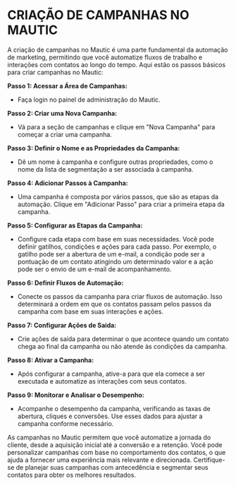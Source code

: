 # CRIAÇÃO DE CAMPANHAS NO MAUTIC
A criação de campanhas no Mautic é uma parte fundamental da automação de marketing, permitindo que você automatize fluxos de trabalho e interações com contatos ao longo do tempo. Aqui estão os passos básicos para criar campanhas no Mautic:

**Passo 1: Acessar a Área de Campanhas:**
   - Faça login no painel de administração do Mautic.

**Passo 2: Criar uma Nova Campanha:**
   - Vá para a seção de campanhas e clique em "Nova Campanha" para começar a criar uma campanha.

**Passo 3: Definir o Nome e as Propriedades da Campanha:**
   - Dê um nome à campanha e configure outras propriedades, como o nome da lista de segmentação a ser associada à campanha.

**Passo 4: Adicionar Passos à Campanha:**
   - Uma campanha é composta por vários passos, que são as etapas da automação. Clique em "Adicionar Passo" para criar a primeira etapa da campanha.

**Passo 5: Configurar as Etapas da Campanha:**
   - Configure cada etapa com base em suas necessidades. Você pode definir gatilhos, condições e ações para cada passo. Por exemplo, o gatilho pode ser a abertura de um e-mail, a condição pode ser a pontuação de um contato atingindo um determinado valor e a ação pode ser o envio de um e-mail de acompanhamento.

**Passo 6: Definir Fluxos de Automação:**
   - Conecte os passos da campanha para criar fluxos de automação. Isso determinará a ordem em que os contatos passam pelos passos da campanha com base em suas interações e ações.

**Passo 7: Configurar Ações de Saída:**
   - Crie ações de saída para determinar o que acontece quando um contato chega ao final da campanha ou não atende às condições da campanha.

**Passo 8: Ativar a Campanha:**
   - Após configurar a campanha, ative-a para que ela comece a ser executada e automatize as interações com seus contatos.

**Passo 9: Monitorar e Analisar o Desempenho:**
   - Acompanhe o desempenho da campanha, verificando as taxas de abertura, cliques e conversões. Use esses dados para ajustar a campanha conforme necessário.

As campanhas no Mautic permitem que você automatize a jornada do cliente, desde a aquisição inicial até a conversão e a retenção. Você pode personalizar campanhas com base no comportamento dos contatos, o que ajuda a fornecer uma experiência mais relevante e direcionada. Certifique-se de planejar suas campanhas com antecedência e segmentar seus contatos para obter os melhores resultados.